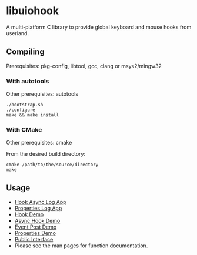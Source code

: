 libuiohook
==========

A multi-platform C library to provide global keyboard and mouse hooks from userland.

## Compiling
Prerequisites: pkg-config, libtool, gcc, clang or msys2/mingw32

### With autotools
Other prerequisites: autotools

    ./bootstrap.sh
    ./configure
    make && make install

### With CMake
Other prerequisites: cmake

From the desired build directory:

    cmake /path/to/the/source/directory
    make

## Usage
* [Hook Async Log App](https://github.com/InspectorWidget/libuiohook/blob/log_apps/src/app_hook_async_log.c)
* [Properties Log App](https://github.com/InspectorWidget/libuiohook/blob/log_apps/src/app_properties_log.c)
* [Hook Demo](https://github.com/InspectorWidget/libuiohook/blob/master/src/demo_hook.c)
* [Async Hook Demo](https://github.com/InspectorWidget/libuiohook/blob/master/src/demo_hook_async.c)
* [Event Post Demo](https://github.com/InspectorWidget/libuiohook/blob/master/src/demo_post.c)
* [Properties Demo](https://github.com/InspectorWidget/libuiohook/blob/master/src/demo_properties.c)
* [Public Interface](https://github.com/InspectorWidget/libuiohook/blob/master/include/uiohook.h)
* Please see the man pages for function documentation.
